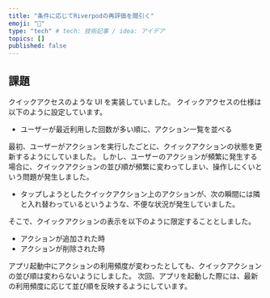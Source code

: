 ```yaml
---
title: "条件に応じてRiverpodの再評価を間引く"
emoji: "🙆"
type: "tech" # tech: 技術記事 / idea: アイデア
topics: []
published: false
---
```


## 課題

クイックアクセスのような UI を実装していました。
クイックアクセスの仕様は以下のように設定しています。

- ユーザーが最近利用した回数が多い順に、アクション一覧を並べる

最初、ユーザーがアクションを実行したごとに、クイックアクションの状態を更新するようにしていました。
しかし、ユーザーのアクションが頻繁に発生する場合に、クイックアクションの並び順が頻繁に変わってしまい、操作しにくいという問題が発生しました。

- タップしようとしたクイックアクション上のアクションが、次の瞬間には隣と入れ替わっているというような、不便な状況が発生していました。

そこで、クイックアクションの表示を以下のように限定することとしました。

- アクションが追加された時
- アクションが削除された時

アプリ起動中にアクションの利用頻度が変わったとしても、クイックアクションの並び順は変わらないようにしました。
次回、アプリを起動した際には、最新の利用頻度に応じて並び順を反映するようにしています。
